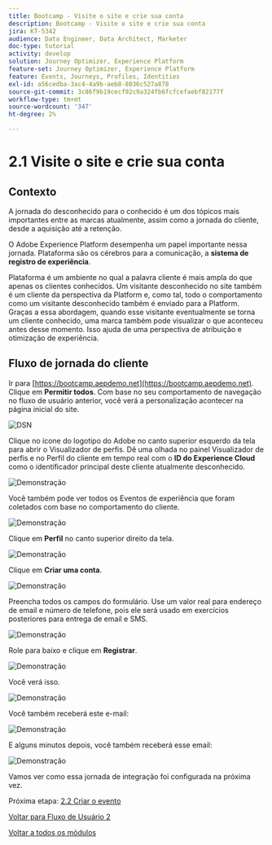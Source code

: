 ```yaml
---
title: Bootcamp - Visite o site e crie sua conta
description: Bootcamp - Visite o site e crie sua conta
jira: KT-5342
audience: Data Engineer, Data Architect, Marketer
doc-type: tutorial
activity: develop
solution: Journey Optimizer, Experience Platform
feature-set: Journey Optimizer, Experience Platform
feature: Events, Journeys, Profiles, Identities
exl-id: a56cedba-3ac4-4a9b-aeb8-8036c527a878
source-git-commit: 3c86f9b19cecf92c9a324fb6fcfcefaebf82177f
workflow-type: tm+mt
source-wordcount: '347'
ht-degree: 2%

---
```


# 2.1 Visite o site e crie sua conta

## Contexto

A jornada do desconhecido para o conhecido é um dos tópicos mais importantes entre as marcas atualmente, assim como a jornada do cliente, desde a aquisição até a retenção.

O Adobe Experience Platform desempenha um papel importante nessa jornada. Plataforma são os cérebros para a comunicação, a **sistema de registro de experiência**.

Plataforma é um ambiente no qual a palavra cliente é mais ampla do que apenas os clientes conhecidos. Um visitante desconhecido no site também é um cliente da perspectiva da Platform e, como tal, todo o comportamento como um visitante desconhecido também é enviado para a Platform. Graças a essa abordagem, quando esse visitante eventualmente se torna um cliente conhecido, uma marca também pode visualizar o que aconteceu antes desse momento. Isso ajuda de uma perspectiva de atribuição e otimização de experiência.

## Fluxo de jornada do cliente

Ir para [https://bootcamp.aepdemo.net](https://bootcamp.aepdemo.net). Clique em **Permitir todos**. Com base no seu comportamento de navegação no fluxo de usuário anterior, você verá a personalização acontecer na página inicial do site.

![DSN](./images/web8.png)

Clique no ícone do logotipo do Adobe no canto superior esquerdo da tela para abrir o Visualizador de perfis. Dê uma olhada no painel Visualizador de perfis e no Perfil do cliente em tempo real com o **ID do Experience Cloud** como o identificador principal deste cliente atualmente desconhecido.

![Demonstração](./images/pv1.png)

Você também pode ver todos os Eventos de experiência que foram coletados com base no comportamento do cliente.

![Demonstração](./images/pv3.png)

Clique em **Perfil** no canto superior direito da tela.

![Demonstração](./images/pv4.png)

Clique em **Criar uma conta**.

![Demonstração](./images/pv5.png)

Preencha todos os campos do formulário. Use um valor real para endereço de email e número de telefone, pois ele será usado em exercícios posteriores para entrega de email e SMS.

![Demonstração](./images/pv7.png)

Role para baixo e clique em **Registrar**.

![Demonstração](./images/pv8.png)

Você verá isso.

![Demonstração](./images/pv9.png)

Você também receberá este e-mail:

![Demonstração](./images/pv10.png)

E alguns minutos depois, você também receberá esse email:

![Demonstração](./images/pv11.png)

Vamos ver como essa jornada de integração foi configurada na próxima vez.

Próxima etapa: [2.2 Criar o evento](./ex2.md)

[Voltar para Fluxo de Usuário 2](./uc2.md)

[Voltar a todos os módulos](../../overview.md)
